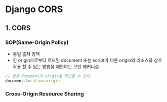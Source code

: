 # Django CORS

## 1. CORS

### SOP(Same-Origin Policy)
- 동일 출처 정책
- 한 origin으로부터 로드된 document 또는 script가 다른 origin의 리소스와 상호작용 할 수 있는 방법을 제한하는 보안 메커니즘
```js
// 현재 document의 origin을 확인할 수 있다.
docoment.location.origin
```

### Cross-Origin Resource Sharing
